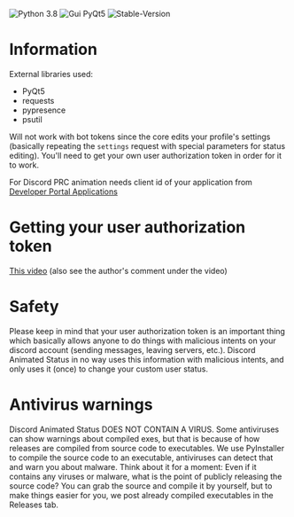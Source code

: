 ![Python 3.8](https://img.shields.io/badge/python-3.8-brightgreen) ![Gui PyQt5](https://img.shields.io/badge/gui-pyqt5-blue) ![Stable-Version](https://img.shields.io/badge/stable--version-2.1.0-green)

# Information
External libraries used:
* PyQt5
* requests
* pypresence
* psutil

Will not work with bot tokens since the core edits your profile's settings (basically repeating the `settings` request with special parameters for status editing).
You'll need to get your own user authorization token in order for it to work.

For Discord PRC animation needs client id of your application from [Developer Portal Applications](https://discord.com/developers/applications/)

# Getting your user authorization token
[This video](https://youtu.be/tI1lzqzLQCs) (also see the author's comment under the video)

# Safety
Please keep in mind that your user authorization token is an important thing which basically allows anyone to do things with malicious intents on your discord account (sending messages, leaving servers, etc.). Discord Animated Status in no way uses this information with malicious intents, and only uses it (once) to change your custom user status.

# Antivirus warnings
Discord Animated Status DOES NOT CONTAIN A VIRUS. Some antiviruses can show warnings about compiled exes, but that is because of how releases are compiled from source code to executables. We use PyInstaller to compile the source code to an executable, antiviruses can detect that and warn you about malware. Think about it for a moment: Even if it contains any viruses or malware, what is the point of publicly releasing the source code? You can grab the source and compile it by yourself, but to make things easier for you, we post already compiled executables in the Releases tab.
